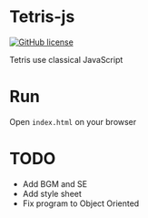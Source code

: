# Tetris-js
[![GitHub license](https://img.shields.io/github/license/yunkai1841/Tetris-js?style=for-the-badge)](https://github.com/yunkai1841/Tetris-js/blob/main/LICENSE)

Tetris use classical JavaScript

# Run
Open `index.html` on your browser

# TODO
- Add BGM and SE
- Add style sheet
- Fix program to Object Oriented
